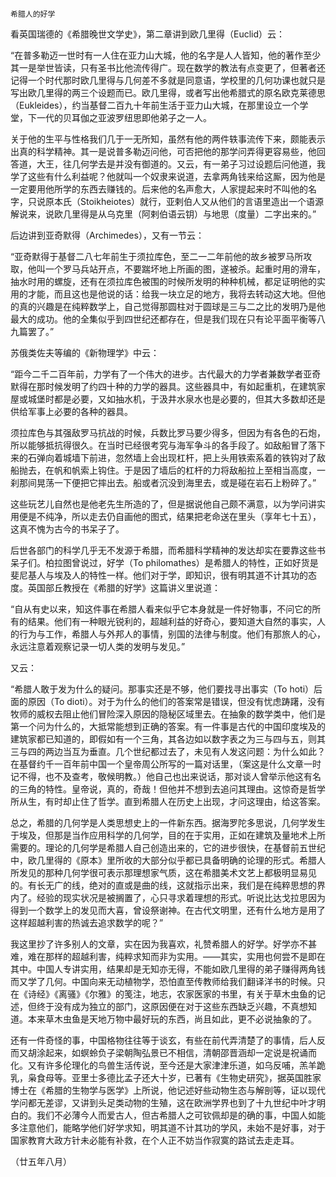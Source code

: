     希腊人的好学 

   看英国瑞德的《希腊晚世文学史》，第二章讲到欧几里得（Euclid）云：

   “在普多勒迈一世时有一人住在亚力山大城，他的名字是人人皆知，他的著作至少其一是举世皆读，只有圣书比他流传得广。现在数学的教法有点变更了，但著者还记得一个时代那时欧几里得与几何差不多就是同意语，学校里的几何功课也就只是写出欧几里得的两三个设题而已。欧几里得，或者写出他希腊式的原名欧克莱德思（Eukleides），约当基督二百九十年前生活于亚力山大城，在那里设立一个学堂，下一代的贝耳伽之亚波罗纽思即他弟子之一人。

   关于他的生平与性格我们几于一无所知，虽然有他的两件轶事流传下来，颇能表示出真的科学精神。其一是说普多勒迈问他，可否把他的那学问弄得更容易些，他回答道，大王，往几何学去是并没有御道的。又云，有一弟子习过设题后问他道，我学了这些有什么利益呢？他就叫一个奴隶来说道，去拿两角钱来给这厮，因为他是一定要用他所学的东西去赚钱的。后来他的名声愈大，人家提起来时不叫他的名字，只说原本氏（Stoikheiotes）就行，亚剌伯人又从他们的言语里造出一个语源解说来，说欧几里得是从乌克里（阿剌伯语云钥）与地思（度量）二字出来的。”

   后边讲到亚奇默得（Archimedes），又有一节云：

   “亚奇默得于基督二八七年前生于须拉库色，至二一二年前他的故乡被罗马所攻取，他叫一个罗马兵站开点，不要踹坏地上所画的图，遂被杀。起重时用的滑车，抽水时用的螺旋，还有在须拉库色被围的时候所发明的种种机械，都足证明他的实用的才能，而且这也是他说的话：给我一块立足的地方，我将去转动这大地。但他的真的兴趣是在纯粹数学上，自己觉得那圆柱对于圆球是三与二之比的发明乃是他最大的成功。他的全集似乎到四世纪还都存在，但是我们现在只有论平面平衡等八九篇罢了。”

   苏俄类佐夫等编的《新物理学》中云：

   “距今二千二百年前，力学有了一个伟大的进步。古代最大的力学者兼数学者亚奇默得在那时候发明了约四十种的力学的器具。这些器具中，有如起重机，在建筑家屋或城堡时都是必要，又如抽水机，于汲井水泉水也是必要的，但其大多数却还是供给军事上必要的各种的器具。

   须拉库色与其强敌罗马抗战的时候，兵数比罗马要少得多，但因为有各色的石炮，所以能够抵抗得很久。在当时已经很考究与海军争斗的各手段了。如敌船冒了落下来的石弹向着城墙下前进，忽然墙上会出现杠杆，把上头用铁索系着的铁钩对了敌船抛去，在帆和帆索上钩住。于是因了墙后的杠杆的力将敌船拉上至相当高度，一刹那间晃荡一下便把它摔出去。船或者沉没到海里去，或是碰在岩石上粉碎了。”

   这些玩艺儿自然也是他老先生所造的了，但是据说他自己颇不满意，以为学问讲实用便是不纯净，所以走去仍自画他的图式，结果把老命送在里头（享年七十五），这真不愧为古今的书呆子了。

   后世各部门的科学几乎无不发源于希腊，而希腊科学精神的发达却实在要靠这些书呆子们。柏拉图曾说过，好学（To philomathes）是希腊人的特性，正如好货是斐尼基人与埃及人的特性一样。他们对于学，即知识，很有明其道不计其功的态度。英国部丘教授在《希腊的好学》这篇讲义里说道：

   “自从有史以来，知这件事在希腊人看来似乎它本身就是一件好物事，不问它的所有的结果。他们有一种眼光锐利的，超越利益的好奇心，要知道大自然的事实，人的行为与工作，希腊人与外邦人的事情，别国的法律与制度。他们有那旅人的心，永远注意着观察记录一切人类的发明与发见。”

   又云：

   “希腊人敢于发为什么的疑问。那事实还是不够，他们要找寻出事实（To hoti）后面的原因（To dioti）。对于为什么的他们的答案常是错误，但没有忧虑踌躇，没有牧师的威权去阻止他们冒险深入原因的隐秘区域里去。在抽象的数学类中，他们是第一个问为什么的，大抵常能想到正确的答案。有一件事是古代的中国印度埃及的建筑家都已知道的，即假如有一个三角，其各边如以数字表之为三与四与五，则其三与四的两边当互为垂直。几个世纪都过去了，未见有人发这问题：为什么如此？在基督约千一百年前中国一个皇帝周公所写的一篇对话里，（案这是什么文章一时记不得，也不及查考，敬候明教。）他自己也出来说话，那对谈人曾举示他这有名的三角的特性。皇帝说，真的，奇哉！但他并不想到去追问其理由。这惊奇是哲学所从生，有时却止住了哲学。直到希腊人在历史上出现，才问这理由，给这答案。

   总之，希腊的几何学是人类思想史上的一件新东西。据海罗陀多思说，几何学发生于埃及，但那是当作应用科学的几何学，目的在于实用，正如在建筑及量地术上所需要的。理论的几何学是希腊人自己创造出来的，它的进步很快，在基督前五世纪中，欧几里得的《原本》里所收的大部分似乎都已具备明确的论理的形式。希腊人所发见的那种几何学很可表示那理想家气质，这在希腊美术文艺上都极明显易见的。有长无广的线，绝对的直或是曲的线，这就指示出来，我们是在纯粹思想的界内了。经验的现实状况是被搁置了，心只寻求着理想的形式。听说比达戈拉思因为得到一个数学上的发见而大喜，曾设祭谢神。在古代文明里，还有什么地方是用了这样超越利害的热诚去追求数学的呢？”

   我这里抄了许多别人的文章，实在因为我喜欢，礼赞希腊人的好学。好学亦不甚难，难在那样的超越利害，纯粹求知而非为实用。——其实，实用也何尝不是即在其中。中国人专讲实用，结果却是无知亦无得，不能如欧几里得的弟子赚得两角钱而又学了几何。中国向来无动植物学，恐怕直至传教师给我们翻译洋书的时候。只在《诗经》《离骚》《尔雅》的笺注，地志，农家医家的书里，有关于草木虫鱼的记述，但终于没有成为独立的部门，这原因便在对于这些东西缺乏兴趣，不真想知道。本来草木虫鱼是天地万物中最好玩的东西，尚且如此，更不必说抽象的了。

   还有一件奇怪的事，中国格物往往等于谈玄，有些在前代弄清楚了的事情，后人反而又胡涂起来，如螟蛉负子梁朝陶弘景已不相信，清朝邵晋涵却一定说是祝诵而化。又有许多伦理化的鸟兽生活传说，至今还是大家津津乐道，如乌反哺，羔羊跪乳，枭食母等。亚里士多德比孟子还大十岁，已著有《生物史研究》，据英国胜家博士在《希腊的生物学与医学》上所说，他记述好些动物生态与解剖等，证以现代学问都无差谬，又讲到头足类动物的生殖，这在欧洲学界也到了十九世纪中叶才明白的。我们不必薄今人而爱古人，但古希腊人之可钦佩却是的确的事，中国人如能多注意他们，能略学他们好学求知，明其道不计其功的学风，未始不是好事，对于国家教育大政方针未必能有补救，在个人正不妨当作寂寞的路试去走走耳。

   （廿五年八月）

